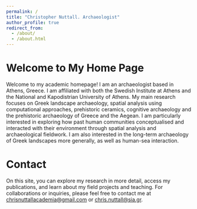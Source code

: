```yaml
---
permalink: /
title: "Christopher Nuttall. Archaeologist"
author_profile: true
redirect_from: 
  - /about/
  - /about.html
---
```


# Welcome to My Home Page

Welcome to my academic homepage! I am an archaeologist based in Athens, Greece. I am affiliated with both the Swedish Institute at Athens and the National and Kapodistrian University of Athens. My main research focuses on Greek landscape archaeology, spatial analysis using computational approaches, prehistoric ceramics, cognitive archaeology and the prehistoric archaeology of Greece and the Aegean. I am particularly interested in exploring how past human communities conceptualised and interacted with their environment through spatial analysis and archaeological fieldwork. I am also interested in the long-term archaeology of Greek landscapes more generally, as well as human-sea interaction.

# Contact
On this site, you can explore my research in more detail, access my publications, and learn about my field projects and teaching. 
For collaborations or inquiries, please feel free to contact me at [chrisnuttallacademia@gmail.com](chrisnuttallacademia@gmail.com) or [chris.nuttall@sia.gr](chris.nuttall@sia.gr).
